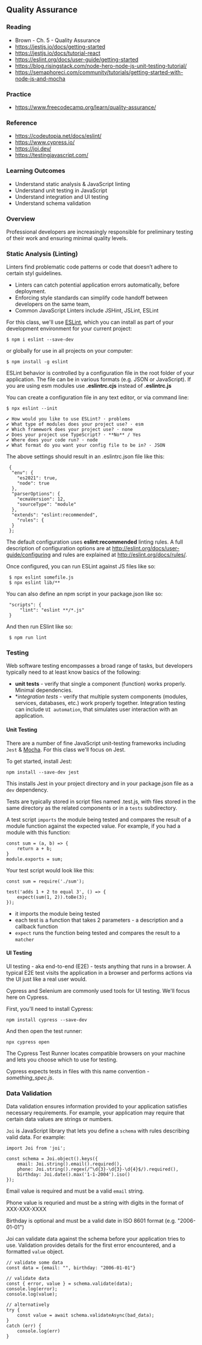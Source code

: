 ## Quality Assurance

### Reading

- Brown - Ch. 5 - Quality Assurance
- https://jestjs.io/docs/getting-started
- https://jestjs.io/docs/tutorial-react
- https://eslint.org/docs/user-guide/getting-started 
- https://blog.risingstack.com/node-hero-node-js-unit-testing-tutorial/
- https://semaphoreci.com/community/tutorials/getting-started-with-node-js-and-mocha

### Practice

- https://www.freecodecamp.org/learn/quality-assurance/

### Reference
- https://codeutopia.net/docs/eslint/
- https://www.cypress.io/
- https://joi.dev/
- https://testingjavascript.com/

### Learning Outcomes

- Understand static analysis & JavaScript linting
- Understand unit testing in JavaScript
- Understand integration and UI testing
- Understand schema validation

### Overview

Professional developers are increasingly responsible for preliminary testing of their work and ensuring minimal quality levels.


### Static Analysis (Linting)

Linters find problematic code patterns or code that doesn’t adhere to certain styl guidelines.

- Linters can catch potential application errors automatically, before deployment.
- Enforcing style standards can simplify code handoff between developers on the same team,
- Common JavaScript Linters include JSHint, JSLint, ESLint

For this class, we'll use [ESLint](http://eslint.org/>), which you can install as part of your development environment for your current project:

    $ npm i eslint --save-dev

or globally for use in all projects on your computer:

    $ npm install -g eslint

ESLint behavior is controlled by a configuration file in the root folder of your application. The file can be in various formats (e.g. JSON or JavaScript). If you are using esm modules use **.eslintrc.cjs** instead of **.eslintrc.js**

You can create a configuration file in any text editor, or via command line:

    $ npx eslint --init

    ✔ How would you like to use ESLint? · problems
    ✔ What type of modules does your project use? · esm
    ✔ Which framework does your project use? · none
    ✔ Does your project use TypeScript? · **No** / Yes
    ✔ Where does your code run? · node
    ✔ What format do you want your config file to be in? · JSON

The above settings should result in an .eslintrc.json file like this:

     {
      "env": {
        "es2021": true,
        "node": true
      },
      "parserOptions": {
        "ecmaVersion": 12,
        "sourceType": "module"
      },
      "extends": "eslint:recommended",
        "rules": {
      }
     };

The default configuration uses **eslint:recommended** linting rules. A full description of configuration options are at http://eslint.org/docs/user-guide/configuring and rules are explained at http://eslint.org/docs/rules/. 

Once configured, you can run ESLint against JS files like so:

     $ npx eslint somefile.js
     $ npx eslint lib/**

You can also define an npm script in your package.json like so:

     "scripts": {
         "lint": "eslint **/*.js" 
     } 

And then run ESlint like so:

     $ npm run lint


### Testing

Web software testing encompasses a broad range of tasks, but developers typically need to at least know basics of the following:

- **unit tests** - verify that single a component (function) works properly. Minimal dependencies.
- **integration tests* - verify that multiple system components (modules, services, databases, etc.) work properly together. Integration testing can include `UI automation`, that simulates user interaction with an application.

#### Unit Testing

There are a number of fine JavaScript unit-testing frameworks including `Jest` & [Mocha](https://mochajs.org/). For this class we'll focus on Jest.

To get started, install Jest:

    npm install --save-dev jest

This installs Jest in your project directory and in your package.json file as a `dev` dependency.

Tests are typically stored in script files named <module>.test.js, with files stored in the same directory as the related components or in a `tests` subdirectory.

A test script `imports` the module being tested and compares the result of a module function against the expected value. For example, if you had a module with this function:

    const sum = (a, b) => {
        return a + b;
    }
    module.exports = sum;

Your test script would look like this:

    const sum = require('./sum');
    
    test('adds 1 + 2 to equal 3', () => {
        expect(sum(1, 2)).toBe(3);
    });

- it imports the module being tested
- each test is a function that takes 2 parameters - a description and a callback function
- `expect` runs the function being tested and compares the result to a `matcher`

#### UI Testing

UI testing - aka end-to-end (E2E) - tests anything that runs in a browser. A typical E2E test visits the application in a browser and performs actions via the UI just like a real user would.

Cypress and Selenium are commonly used tools for UI testing. We'll focus here on Cypress.

First, you'll need to install Cypress:

    npm install cypress --save-dev

And then open the test runner:

    npx cypress open

The Cypress Test Runner locates compatible browsers on your machine and lets you choose which to use for testing.

Cypress expects tests in files with this name convention - *something_spec.js*.


### Data Validation

Data validation ensures information provided to your application satisfies necessary requirements. For example, your application may require that certain data values are strings or numbers.

`Joi` is JavaScript library that lets you define a `schema` with rules describing valid data. For example:

    import Joi from 'joi';

    const schema = Joi.object().keys({
        email: Joi.string().email().required(),
        phone: Joi.string().regex(/^\d{3}-\d{3}-\d{4}$/).required(),
        birthday: Joi.date().max('1-1-2004').iso()
    });

Email value is required and must be a valid `email` string.

Phone value is requried and must be a string with digits in the format of XXX-XXX-XXXX

Birthday is optional and must be a valid date in ISO 8601 format (e.g. "2006-01-01")

Joi can validate data against the schema before your application tries to use. Validation provides details for the first error encountered, and a formatted `value` object.

    // validate some data
    const data = {email: "", birthday: "2006-01-01"}

    // validate data
    const { error, value } = schema.validate(data);
    console.log(error);
    console.log(value);

    // alternatively
    try {
        const value = await schema.validateAsync(bad_data);
    }
    catch (err) {
        console.log(err)
    }
